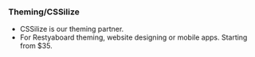 ### Theming/CSSilize

- CSSilize is our theming partner.
- For Restyaboard theming, website designing or mobile apps. Starting from $35.
